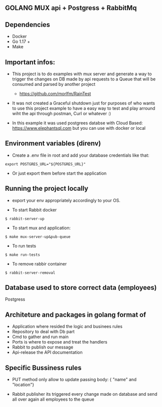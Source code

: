 ## GOLANG MUX api + Postgress + RabbitMq

## Dependencies

- Docker
- Go 1.17 +
- Make


## Important infos:

- This project is to do examples with mux server and generate a way to trigger the changes on DB made by api requests to a Queue that will be consumed and parsed by another project


   - https://github.com/morlfm/RainTest 


- It was not created a Graceful shutdown just for purposes of who wants to use this project example to have a easy way to test and play arround wiht the api through postman, Curl or whatever :) 

- In this example it was used postgrees databse with Cloud Based: https://www.elephantsql.com but you can use with docker or local 

## Environment variables (direnv)

- Create a .env file in root and add your database credentials like that:

```
export POSTGRES_URL="${POSTGRES_URL}"
```

- Or just export them before start the application 


## Running the project locally

- export your env appropriately accordingly to your OS.

- To start Rabbit docker 

```
$ rabbit-server-up
```

- To start mux and application:

```
$ make mux-server-up&pub-queue
```

- To run tests

```
$ make run-tests
```

- To remove rabbir container

```
$ rabbit-server-removal
```

## Database used to store correct data (employees)

Postgress

## Architeture and packages in golang format of 

- Application where resided the logic and businees rules
- Repository to deal with Db part
- Cmd to gather and run main
- Ports is where to expose and treat the handlers
- Rabbit to publish our message
- Api-release the API documentation


##  Specific Bussiness rules

- PUT method only allow to update passing body: { "name" and "location"} 

- Rabbit publisher its triggered every change made on database and send all over again all employees to the queue



